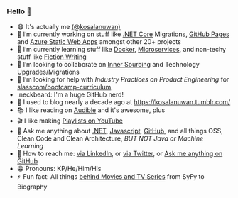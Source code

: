 ### Hello :vulcan_salute:

- :mask: It's actually me [(@kosalanuwan)](https://twitter.com/kosalanuwan/)
- :telescope: I’m currently working on stuff like [.NET Core]() Migrations, [GitHub Pages](https://kosalanuwan.github.io/bookworm/) and [Azure Static Web Apps]() amongst other 20+ projects
- :seedling: I’m currently learning stuff like [Docker](https://alertbox.github.io/docsify-served/), [Microservices](), and non-techy stuff like [Fiction Writing]()
- :beers: I’m looking to collaborate on [Inner Sourcing]() and Technology Upgrades/Migrations
- :thinking: I’m looking for help with _Industry Practices on Product Engineering_ for [slasscom/bootcamp-curriculum](https://github.com/SLASSCOM/slasscom-bootcamp-curriculum)
- :neckbeard: I'm a huge GitHub nerd!
- :green_book: I used to blog nearly a decade ago at <https://kosalanuwan.tumblr.com/>
- :books: I like reading on [Audible]() and it's awesome, plus
- :clapper: I like making [Playlists on YouTube]()
- :speech_balloon: Ask me anything about [.NET](), [Javascript](), [GitHub](), and all things OSS, Clean Code and Clean Architecture, _BUT NOT Java or Machine Learning_
- :call_me_hand: How to reach me: [via LinkedIn](https://www.linkedin.com/in/kosalanuwan/), or [via Twitter](https://twitter.com/kosalanuwan), or [Ask me anything on GitHub](https://github.com/kosalanuwan/ama/)
- :grin: Pronouns: KP/He/Him/His
- :zap: Fun fact: All things [behind Movies and TV Series]() from SyFy to Biography
